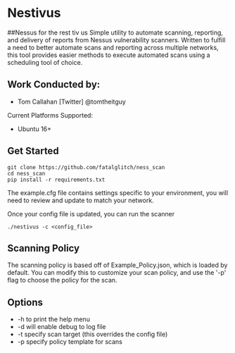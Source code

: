 # Nestivus
##Nessus for the rest tiv us
Simple utility to automate scanning, reporting, and delivery of reports from Nessus vulnerability scanners.
Written to fulfill a need to better automate scans and reporting across multiple networks, this tool
provides easier methods to execute automated scans using a scheduling tool of choice. 

Work Conducted by:
---------------------------------------
* Tom Callahan [Twitter] @tomtheitguy

Current Platforms Supported:
* Ubuntu 16+
 
## Get Started
```
git clone https://github.com/fatalglitch/ness_scan
cd ness_scan
pip install -r requirements.txt
```
The example.cfg file contains settings specific to your environment,
you will need to review and update to match your network.

Once your config file is updated, you can run the scanner

```
./nestivus -c <config_file>
```

## Scanning Policy
The scanning policy is based off of Example_Policy.json, which is loaded by default.
You can modify this to customize your scan policy, and use the '-p' flag to choose the policy for the scan.

## Options
* -h to print the help menu
* -d will enable debug to log file
* -t specify scan target (this overrides the config file)
* -p specify policy template for scans